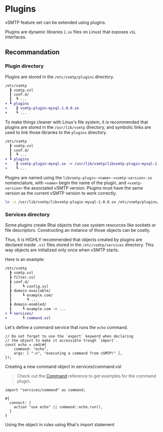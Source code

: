 # Plugins

vSMTP feature set can be extended using plugins.

Plugins are dynamic libraries (`.so` files on Linux) that exposes `vSL` interfaces.

## Recommandation

### Plugin directory

Plugins are stored in the `/etc/vsmtp/plugins` directory.

```diff
/etc/vsmtp
  ┣ vsmtp.vsl
  ┃ conf.d/
  ┃  ┗ ...
+ ┗ plugins
+    ┣ vsmtp-plugin-mysql-1.0.0.so
+    ┗ ...
```

To make things cleaner with Linux's file system, it is recommended that plugins are stored in the `/usr/lib/vsmtp` directory, and symbolic links are used to link those libraries to the `plugins` directory.

```diff
/etc/vsmtp
  ┣ vsmtp.vsl
  ┃ conf.d/
  ┃  ┗ ...
+ ┗ plugins
+    ┣ vsmtp-plugin-mysql.so -> /usr/lib/vsmtp/libvsmtp-plugin-mysql-1.0.0.so
+    ┗ ...
```

Plugins are named using the `libvsmtp-plugin-<name>-<vsmtp-version>.so` nomenclature, with `<name>` begin the name of the plugin, and `<vsmtp-version>` the associated vSMTP version. Plugins must have the same version as the current vSMTP version to work correctly.

```sh
ln -s /usr/lib/vsmtp/libvsmtp-plugin-mysql-1.0.0.so /etc/vsmtp/plugins/vsmtp-plugin-mysql.so
```

### Services directory

Some plugins create Rhai objects that use system resources like sockets or file descriptors.
Constructing an instance of those objects can be costly.

Thus, it is HIGHLY recommended that objects created by plugins are declared inside `.vsl` files stored in the `/etc/vsmtp/services` directory. This way objects are initialized only once when vSMTP starts.

Here is an example:

```diff
/etc/vsmtp
  ┣ vsmtp.vsl
  ┣ filter.vsl
  ┣ conf.d/
  ┃     ┗ config.vsl
  ┣ domain-available/
  ┃     ┗ example.com/
  ┃       ┗ ...
  ┣ domain-enabled/
  ┃     ┗ example.com -> ...
+ ┗ services/
+       ┗ command.vsl
```

Let's define a command service that runs the `echo` command.

```rust,ignore
// Do not forget to use the `export` keyword when declaring
// the object to make it accessible trough `import`.
const echo = cmd(#{
    command: "echo",
    args: [ "-n", "executing a command from vSMTP!" ],
});
```

<p class="ann"> Creating a new command object in services/command.vsl </p>

> Check out the [Command](../ref/plugins/command.md) reference to get examples for the command plugin.

```
import "services/command" as command;

#{
  connect: [
    action "use echo" || command::echo.run(),
  ]
}
```

<p class="ann"> Using the object in rules using Rhai's import statement </p>
